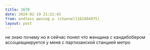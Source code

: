 ```yaml
---
title: 1670
date: 2024-02-19 21:21:43
from: endless шизing ⍼ (channel1162404975)
layout: post
---
```


не знаю почему но я сейчас понял что женщина с кандибобером ассоциациируется у меня с партизанской станцией метро
